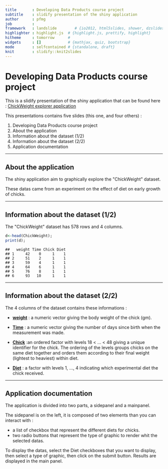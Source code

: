 ```yaml
---
title       : Developing Data Products course project
subtitle    : slidify presentation of the shiny application
author      : pfmg
job         : 
framework   : landslide        # {io2012, html5slides, shower, dzslides, ...}
highlighter : highlight.js  # {highlight.js, prettify, highlight}
hitheme     : tomorrow      # 
widgets     : []            # {mathjax, quiz, bootstrap}
mode        : selfcontained # {standalone, draft}
knit        : slidify::knit2slides
---
```

# Developing Data Products course project

This is a slidify presentation of the shiny application that can be found here : <a href="https://pfmg.shinyapps.io/chick">ChickWeight explorer application</a>

This presentations contains five slides (this one, and four others) : 

1. Developing Data Products course project
2. About the application
3. Information about the dataset (1/2)
4. Information about the dataset (2/2)
5. Application documentation

---

## About the application

The shiny application aim to graphically explore the "ChickWeight" dataset.

These datas came from an experiment on the effect of diet on early growth of chicks.

--- 

## Information about the dataset (1/2)

The "ChickWeight" dataset has 578 rows and 4 columns.


```r
d<-head(ChickWeight);
print(d);
```

```
##   weight Time Chick Diet
## 1     42    0     1    1
## 2     51    2     1    1
## 3     59    4     1    1
## 4     64    6     1    1
## 5     76    8     1    1
## 6     93   10     1    1
```

--- 

## Information about the dataset (2/2)

The 4 columns of the dataset contains these informations :

* <b><u>weight</u></b> : a numeric vector giving the body weight of the chick (gm).

* <b><u>Time</u></b> : a numeric vector giving the number of days since birth when the measurement was made.

* <b><u>Chick</u></b> :an ordered factor with levels 18 < ... < 48 giving a unique identifier for the chick. The ordering of the levels groups chicks on the same diet together and orders them according to their final weight (lightest to heaviest) within diet.

* <b><u>Diet</u></b> : a factor with levels 1, ..., 4 indicating which experimental diet the chick received.

---

## Application documentation

The application is divided into two parts, a sidepanel and a mainpanel.

The sidepanel is on the left, it is composed of two elements than you can interact with : 
* a list of checkbox that represent the different diets for chicks.
* two radio buttons that represent the type of graphic to render whit the selected datas.

To display the datas, select the Diet checkboxes that you want to display, then select a type of graphic, then click on the submit button.
Results are displayed in the main panel.
